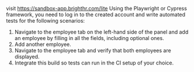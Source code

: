 visit https://sandbox-app.brighthr.com/lite
Using the Playwright or Cypress framework, you need to log in to the created account and write automated tests for the following scenarios:
1. Navigate to the employee tab on the left-hand side of the panel and add an employee by filling in all the fields, including optional ones.
2. Add another employee.
3. Navigate to the employee tab and verify that both employees are displayed.
4. Integrate this build so tests can run in the CI setup of your choice.
